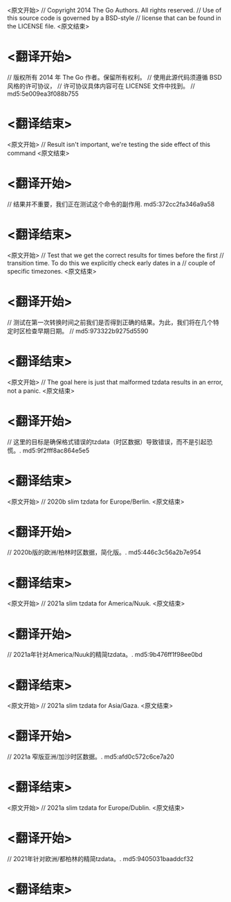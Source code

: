 
<原文开始>
// Copyright 2014 The Go Authors. All rights reserved.
// Use of this source code is governed by a BSD-style
// license that can be found in the LICENSE file.
<原文结束>

# <翻译开始>
// 版权所有 2014 年 The Go 作者。保留所有权利。
// 使用此源代码须遵循 BSD 风格的许可协议，
// 许可协议具体内容可在 LICENSE 文件中找到。
// md5:5e009ea3f088b755
# <翻译结束>


<原文开始>
// Result isn't important, we're testing the side effect of this command
<原文结束>

# <翻译开始>
// 结果并不重要，我们正在测试这个命令的副作用. md5:372cc2fa346a9a58
# <翻译结束>


<原文开始>
// Test that we get the correct results for times before the first
// transition time. To do this we explicitly check early dates in a
// couple of specific timezones.
<原文结束>

# <翻译开始>
// 测试在第一次转换时间之前我们是否得到正确的结果。为此，我们将在几个特定时区检查早期日期。
// md5:973322b9275d5590
# <翻译结束>


<原文开始>
// The goal here is just that malformed tzdata results in an error, not a panic.
<原文结束>

# <翻译开始>
// 这里的目标是确保格式错误的tzdata（时区数据）导致错误，而不是引起恐慌。. md5:9f2fff8ac864e5e5
# <翻译结束>


<原文开始>
// 2020b slim tzdata for Europe/Berlin.
<原文结束>

# <翻译开始>
// 2020b版的欧洲/柏林时区数据，简化版。. md5:446c3c56a2b7e954
# <翻译结束>


<原文开始>
// 2021a slim tzdata for America/Nuuk.
<原文结束>

# <翻译开始>
// 2021a年针对America/Nuuk的精简tzdata。. md5:9b476ff1f98ee0bd
# <翻译结束>


<原文开始>
// 2021a slim tzdata for Asia/Gaza.
<原文结束>

# <翻译开始>
// 2021a 窄版亚洲/加沙时区数据。. md5:afd0c572c6ce7a20
# <翻译结束>


<原文开始>
// 2021a slim tzdata for Europe/Dublin.
<原文结束>

# <翻译开始>
// 2021年针对欧洲/都柏林的精简tzdata。. md5:9405031baaddcf32
# <翻译结束>

